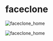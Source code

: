 # faceclone
![faceclone_home](https://postfiles.pstatic.net/MjAyMDA0MjFfMTYw/MDAxNTg3NDc4MTE2MjA4.dDqq9oitFlWHgLaIcba6D65KJYYBKk2-x3yDPBzIlwMg.XKgM-zxiENsO4-nNBLrbZf8NDYkn5nk_9eD3V4D5ee8g.PNG.kwb020312/image.png?type=w773)

![faceclone_home](https://postfiles.pstatic.net/MjAyMDA0MjFfMTUg/MDAxNTg3NDc4MjA4NzMw.itD6WNr1Czsk0nVQRcC47Y5dPOBgJJCn8ZHRuXha4-Eg.9UEZci-vjKGct8NK550bRwQ2qO8_nEpmd0GI3odyqDwg.PNG.kwb020312/image.png?type=w773)


